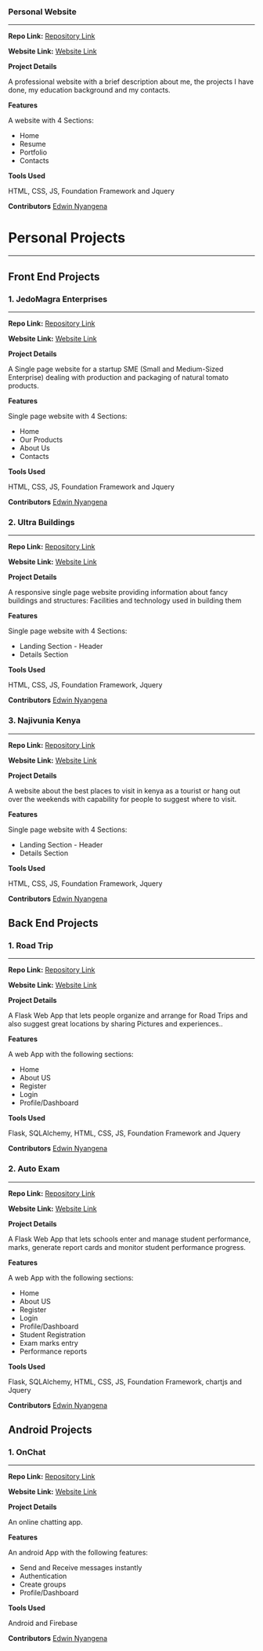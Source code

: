 ### Personal Website
_________________

**Repo Link:**  [Repository Link](https://github.com/EduhG/my-personal-website)

**Website Link:**  [Website Link](https://eduhg.netlify.com)

**Project Details**

 A professional website with a brief description about me, the projects I have done, my education background and my contacts.

**Features**

A website with 4 Sections:
* Home
* Resume
* Portfolio
* Contacts

**Tools Used**

HTML, CSS, JS, Foundation Framework and Jquery

**Contributors** [Edwin Nyangena](https://github.com/EduhG)


# Personal Projects
_________________

## **Front End Projects**

### 1. JedoMagra Enterprises
_________________

**Repo Link:** [Repository Link](https://github.com/EduhG/JedoMagra)

**Website Link:** [Website Link](https://jedomagra-enterprises.netlify.com)

**Project Details**

A Single page website for a startup SME (Small and Medium-Sized Enterprise) dealing with production and packaging of natural tomato products.

**Features**

Single page website with 4 Sections:
* Home
* Our Products
* About Us
* Contacts

**Tools Used**

HTML, CSS, JS, Foundation Framework and Jquery

**Contributors** [Edwin Nyangena](https://github.com/EduhG)
<br> 



### 2. Ultra Buildings
_________________

**Repo Link:** [Repository Link](https://github.com/EduhG/Ultra-Buildings)

**Website Link:** [Website Link](https://ultra-structures.netlify.com)

**Project Details**

A responsive single page website providing information about fancy buildings and structures: Facilities and technology used in building them

**Features**

Single page website with 4 Sections:
* Landing Section - Header
* Details Section

**Tools Used**

HTML, CSS, JS, Foundation Framework, Jquery

**Contributors** [Edwin Nyangena](https://github.com/EduhG)
<br> 



### 3. Najivunia Kenya
_________________

**Repo Link:** [Repository Link](https://github.com/EduhG/Najivunia-Kenya)

**Website Link:** [Website Link](https://najivunia-kenya.netlify.com)

**Project Details**

A website about the best places to visit in kenya as a tourist or hang out over the weekends with capability for people to suggest where to visit.


**Features**

Single page website with 4 Sections:
* Landing Section - Header
* Details Section

**Tools Used**

HTML, CSS, JS, Foundation Framework, Jquery

**Contributors** [Edwin Nyangena](https://github.com/EduhG)


## **Back End Projects**

### 1. Road Trip
_________________

**Repo Link:** [Repository Link](https://github.com/EduhG/Road-Trip)

**Website Link:** [Website Link](https://road-trip.herokuapp.com)

**Project Details**

A Flask Web App that lets people organize and arrange for Road Trips and also suggest great locations by sharing Pictures and experiences..

**Features**

A web App with the following sections:
* Home
* About US
* Register
* Login
* Profile/Dashboard

**Tools Used**

Flask, SQLAlchemy, HTML, CSS, JS, Foundation Framework and Jquery

**Contributors** [Edwin Nyangena](https://github.com/EduhG)
<br> 

### 2. Auto Exam
_________________

**Repo Link:** [Repository Link](https://github.com/EduhG/Road-Trip)

**Website Link:** [Website Link](https://auto-exam.herokuapp.com)

**Project Details**

A Flask Web App that lets schools enter and manage student performance, marks, generate report cards and monitor student performance progress.

**Features**

A web App with the following sections:
* Home
* About US
* Register
* Login
* Profile/Dashboard
* Student Registration
* Exam marks entry
* Performance reports

**Tools Used**

Flask, SQLAlchemy, HTML, CSS, JS, Foundation Framework, chartjs and Jquery

**Contributors** [Edwin Nyangena](https://github.com/EduhG)
<br> 

 
 ## **Android Projects**

### 1. OnChat
_________________

**Repo Link:** [Repository Link](https://github.com/EduhG/OnChat)

**Website Link:** [Website Link](https://appetize.io/app/3qwmpnw5da8whup1qj7k5hcu1g?device=nexus5&scale=75&orientation=portrait&osVersion=6.0)

**Project Details**

An online chatting app.

**Features**

An android App with the following features:
* Send and Receive messages instantly
* Authentication
* Create groups
* Profile/Dashboard

**Tools Used**

Android and Firebase

**Contributors** [Edwin Nyangena](https://github.com/EduhG)
<br> 


